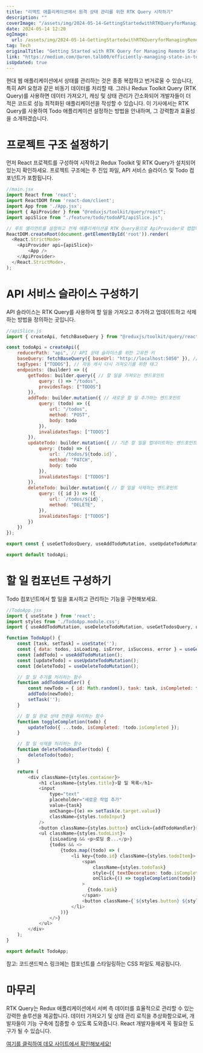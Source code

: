 ```yaml
---
title: "리액트 애플리케이션에서 원격 상태 관리를 위한 RTK Query 시작하기"
description: ""
coverImage: "/assets/img/2024-05-14-GettingStartedwithRTKQueryforManagingRemoteStateinReactApplications_0.png"
date: 2024-05-14 12:20
ogImage: 
  url: /assets/img/2024-05-14-GettingStartedwithRTKQueryforManagingRemoteStateinReactApplications_0.png
tag: Tech
originalTitle: "Getting Started with RTK Query for Managing Remote State in React Applications"
link: "https://medium.com/@aren.talb00/efficiently-managing-state-in-todo-applications-with-redux-toolkit-query-4ec744bf9881"
isUpdated: true
---
```





현대 웹 애플리케이션에서 상태를 관리하는 것은 종종 복잡하고 번거로울 수 있습니다, 특히 API 요청과 같은 비동기 데이터를 처리할 때. 그러나 Redux Toolkit Query (RTK Query)를 사용하면 데이터 가져오기, 캐싱 및 상태 관리가 간소화되어 개발자들이 더 적은 코드로 성능 최적화된 애플리케이션을 작성할 수 있습니다. 이 기사에서는 RTK Query를 사용하여 Todo 애플리케이션 설정하는 방법을 안내하며, 그 강력함과 효율성을 소개하겠습니다.

# 프로젝트 구조 설정하기

먼저 React 프로젝트를 구성하여 시작하고 Redux Toolkit 및 RTK Query가 설치되어 있는지 확인하세요. 프로젝트 구조에는 주 진입 파일, API 서비스 슬라이스 및 Todo 컴포넌트가 포함됩니다.

```js
//main.jsx
import React from 'react';
import ReactDOM from 'react-dom/client';
import App from './App.jsx';
import { ApiProvider } from "@reduxjs/toolkit/query/react";
import apiSlice from "./feature/todo/todoAPI/apiSlice.js";

// 루트 엘리먼트를 설정하고 전체 애플리케이션을 RTK Query용으로 ApiProvider로 랩합니다
ReactDOM.createRoot(document.getElementById('root')).render(
  <React.StrictMode>
    <ApiProvider api={apiSlice}>
        <App />
    </ApiProvider>
  </React.StrictMode>,
);
```



# API 서비스 슬라이스 구성하기

API 슬라이스는 RTK Query를 사용하여 할 일을 가져오고 추가하고 업데이트하고 삭제하는 방법을 정의하는 곳입니다.

```js
//apiSlice.js
import { createApi, fetchBaseQuery } from "@reduxjs/toolkit/query/react";

const todoApi = createApi({
    reducerPath: "api", // API 상태 슬라이스를 위한 고유한 키
    baseQuery: fetchBaseQuery({ baseUrl: "http://localhost:5050" }), // 가져오기 로직을 처리하는 기본 쿼리
    tagTypes: ["TODOS"], // 자동 캐시 다시 가져오기를 위한 태그
    endpoints: (builder) => ({
        getTodos: builder.query({ // 할 일을 가져오는 엔드포인트
            query: () => "/todos",
            providesTags: ["TODOS"]
        }),
        addTodo: builder.mutation({ // 새로운 할 일 추가하는 엔드포인트
            query: (todo) => ({
                url: "/todos",
                method: "POST",
                body: todo
            }),
            invalidatesTags: ["TODOS"]
        }),
        updateTodo: builder.mutation({ // 기존 할 일을 업데이트하는 엔드포인트
            query: (todo) => ({
                url: `/todos/${todo.id}`,
                method: "PATCH",
                body: todo
            }),
            invalidatesTags: ["TODOS"]
        }),
        deleteTodo: builder.mutation({ // 할 일을 삭제하는 엔드포인트
            query: ({ id }) => ({
                url: `/todos/${id}`,
                method: "DELETE",
            }),
            invalidatesTags: ["TODOS"]
        })
    })
});

export const { useGetTodosQuery, useAddTodoMutation, useUpdateTodoMutation, useDeleteTodoMutation } = todoApi;

export default todoApi;
```

# 할 일 컴포넌트 구성하기



Todo 컴포넌트에서 할 일을 표시하고 관리하는 기능을 구현해보세요.

```js
//TodoApp.jsx
import { useState } from 'react';
import styles from './TodoApp.module.css';
import { useAddTodoMutation, useDeleteTodoMutation, useGetTodosQuery, useUpdateTodoMutation } from "./todoAPI/apiSlice.js";

function TodoApp() {
    const [task, setTask] = useState('');
    const { data: todos, isLoading, isError, isSuccess, error } = useGetTodosQuery();
    const [addTodo] = useAddTodoMutation();
    const [updateTodo] = useUpdateTodoMutation();
    const [deleteTodo] = useDeleteTodoMutation();

    // 할 일 추가를 처리하는 함수
    function addTodoHandler() {
        const newTodo = { id: Math.random(), task: task, isCompleted: false };
        addTodo(newTodo);
        setTask('');
    }

    // 할 일 완료 상태 전환을 처리하는 함수
    function toggleCompletion(todo) {
        updateTodo({ ...todo, isCompleted: !todo.isCompleted });
    }

    // 할 일 삭제를 처리하는 함수
    function deleteTodoHandler(todo) {
        deleteTodo(todo);
    }

    return (
        <div className={styles.container}>
            <h1 className={styles.title}>할 일 목록</h1>
            <input
                type="text"
                placeholder="새로운 작업 추가"
                value={task}
                onChange={(e) => setTask(e.target.value)}
                className={styles.todoInput}
            />
            <button className={styles.button} onClick={addTodoHandler}>할 일 추가</button>
            <ul className={styles.todoList}>
                {isLoading && <p>로딩 중...</p>}
                {todos && <>
                    {todos.map((todo) => (
                        <li key={todo.id} className={styles.todoItem}>
                            <span
                                className={styles.todoTask}
                                style={{ textDecoration: todo.isCompleted ? 'line-through' : 'none' }}
                                onClick={() => toggleCompletion(todo)}
                            >
                              {todo.task}
                            </span>
                            <button className={`${styles.button} ${styles.delete}`} onClick={() => deleteTodoHandler(todo)}>삭제</button>
                        </li>
                    ))}
                </>}
            </ul>
        </div>
    );
}

export default TodoApp;
```

참고: 코드샌드박스 링크에는 컴포넌트를 스타일링하는 CSS 파일도 제공됩니다.

# 마무리



RTK Query는 Redux 애플리케이션에서 서버 측 데이터를 효율적으로 관리할 수 있는 강력한 솔루션을 제공합니다. 데이터 가져오기 및 상태 관리 로직을 추상화함으로써, 개발자들이 기능 구축에 집중할 수 있도록 도와줍니다. React 개발자들에게 꼭 필요한 도구가 될 수 있습니다.

[여기를 클릭하여 데모 사이트에서 확인해보세요!](https://codesandbox.io/p/devbox/rtk-query-r8ttsh?embed=1&file=%2Fsrc%2Ffeatures%2Ftodo%2FtodoAPI%2FapiSlice.js)